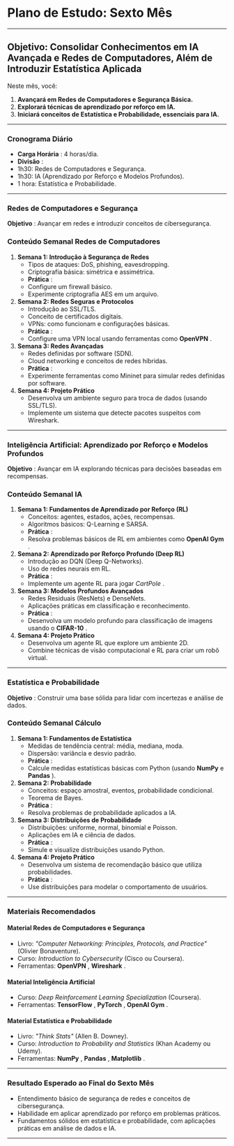 
# **Plano de Estudo: Sexto Mês**

---

## **Objetivo: Consolidar Conhecimentos em IA Avançada e Redes de Computadores, Além de Introduzir Estatística Aplicada**

Neste mês, você:

1. **Avançará em Redes de Computadores e Segurança Básica.**
2. **Explorará técnicas de aprendizado por reforço em IA.**
3. **Iniciará conceitos de Estatística e Probabilidade, essenciais para IA.**

---

### **Cronograma Diário**

* **Carga Horária** : 4 horas/dia.
* **Divisão** :
* 1h30: Redes de Computadores e Segurança.
* 1h30: IA (Aprendizado por Reforço e Modelos Profundos).
* 1 hora: Estatística e Probabilidade.

---

### **Redes de Computadores e Segurança**

 **Objetivo** : Avançar em redes e introduzir conceitos de cibersegurança.

### **Conteúdo Semanal Redes de Computadores**

1. **Semana 1: Introdução à Segurança de Redes**
   * Tipos de ataques: DoS, phishing, eavesdropping.
   * Criptografia básica: simétrica e assimétrica.
   * **Prática** :
   * Configure um firewall básico.
   * Experimente criptografia AES em um arquivo.
2. **Semana 2: Redes Seguras e Protocolos**
   * Introdução ao SSL/TLS.
   * Conceito de certificados digitais.
   * VPNs: como funcionam e configurações básicas.
   * **Prática** :
   * Configure uma VPN local usando ferramentas como  **OpenVPN** .
3. **Semana 3: Redes Avançadas**
   * Redes definidas por software (SDN).
   * Cloud networking e conceitos de redes híbridas.
   * **Prática** :
   * Experimente ferramentas como Mininet para simular redes definidas por software.
4. **Semana 4: Projeto Prático**
   * Desenvolva um ambiente seguro para troca de dados (usando SSL/TLS).
   * Implemente um sistema que detecte pacotes suspeitos com Wireshark.

---

### **Inteligência Artificial: Aprendizado por Reforço e Modelos Profundos**

 **Objetivo** : Avançar em IA explorando técnicas para decisões baseadas em recompensas.

### **Conteúdo Semanal IA**

1. **Semana 1: Fundamentos de Aprendizado por Reforço (RL)**
   * Conceitos: agentes, estados, ações, recompensas.
   * Algoritmos básicos: Q-Learning e SARSA.
   * **Prática** :
   * Resolva problemas básicos de RL em ambientes como  **OpenAI Gym** .
2. **Semana 2: Aprendizado por Reforço Profundo (Deep RL)**
   * Introdução ao DQN (Deep Q-Networks).
   * Uso de redes neurais em RL.
   * **Prática** :
   * Implemente um agente RL para jogar  *CartPole* .
3. **Semana 3: Modelos Profundos Avançados**
   * Redes Residuais (ResNets) e DenseNets.
   * Aplicações práticas em classificação e reconhecimento.
   * **Prática** :
   * Desenvolva um modelo profundo para classificação de imagens usando o  **CIFAR-10** .
4. **Semana 4: Projeto Prático**
   * Desenvolva um agente RL que explore um ambiente 2D.
   * Combine técnicas de visão computacional e RL para criar um robô virtual.

---

### **Estatística e Probabilidade**

 **Objetivo** : Construir uma base sólida para lidar com incertezas e análise de dados.

### **Conteúdo Semanal Cálculo**

1. **Semana 1: Fundamentos de Estatística**
   * Medidas de tendência central: média, mediana, moda.
   * Dispersão: variância e desvio padrão.
   * **Prática** :
   * Calcule medidas estatísticas básicas com Python (usando **NumPy** e  **Pandas** ).
2. **Semana 2: Probabilidade**
   * Conceitos: espaço amostral, eventos, probabilidade condicional.
   * Teorema de Bayes.
   * **Prática** :
   * Resolva problemas de probabilidade aplicados a IA.
3. **Semana 3: Distribuições de Probabilidade**
   * Distribuições: uniforme, normal, binomial e Poisson.
   * Aplicações em IA e ciência de dados.
   * **Prática** :
   * Simule e visualize distribuições usando Python.
4. **Semana 4: Projeto Prático**
   * Desenvolva um sistema de recomendação básico que utiliza probabilidades.
   * **Prática** :
   * Use distribuições para modelar o comportamento de usuários.

---

### **Materiais Recomendados**

#### **Material Redes de Computadores e Segurança**

* Livro: *"Computer Networking: Principles, Protocols, and Practice"* (Olivier Bonaventure).
* Curso: *Introduction to Cybersecurity* (Cisco ou Coursera).
* Ferramentas:  **OpenVPN** ,  **Wireshark** .

#### **Material Inteligência Artificial**

* Curso: *Deep Reinforcement Learning Specialization* (Coursera).
* Ferramentas:  **TensorFlow** ,  **PyTorch** ,  **OpenAI Gym** .

#### **Material Estatística e Probabilidade**

* Livro: *"Think Stats"* (Allen B. Downey).
* Curso: *Introduction to Probability and Statistics* (Khan Academy ou Udemy).
* Ferramentas:  **NumPy** ,  **Pandas** ,  **Matplotlib** .

---

### **Resultado Esperado ao Final do Sexto Mês**

* Entendimento básico de segurança de redes e conceitos de cibersegurança.
* Habilidade em aplicar aprendizado por reforço em problemas práticos.
* Fundamentos sólidos em estatística e probabilidade, com aplicações práticas em análise de dados e IA.

---
